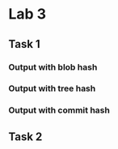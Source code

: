 # Lab 3

## Task 1

### Output with blob hash

### Output with tree hash

### Output with commit hash


## Task 2